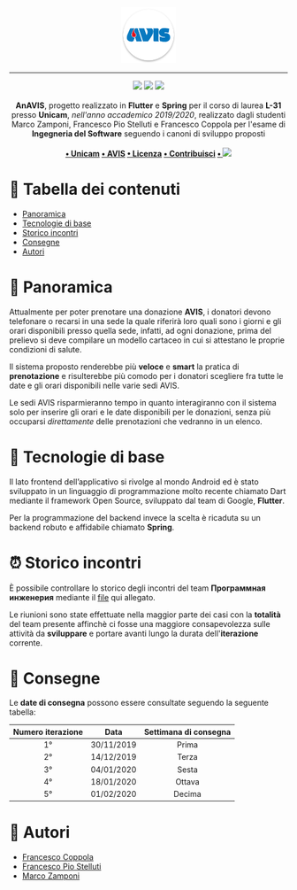 <p align="center">
  <img src="Frontend/android/app/src/main/res/mipmap-xxxhdpi/ic_launcher.png" style="max-width: 20%">
</p>

---

<p align="center">
<img src="https://forthebadge.com/images/badges/made-with-java.svg"/>
<img src="https://forthebadge.com/images/badges/built-for-android.svg"/>
<img src="https://forthebadge.com/images/badges/cc-0.svg"/><br><br>
    <b>AnAVIS</b>, progetto realizzato in <b>Flutter</b> e <b>Spring</b> per il corso di laurea <b>L-31</b> presso <b>Unicam</b>, <i>nell'anno accademico 2019/2020</i>, realizzato dagli studenti Marco Zamponi, Francesco Pio Stelluti e Francesco Coppola per l'esame di <b>Ingegneria del Software</b> seguendo i canoni di sviluppo proposti
    <br><br><b>
<a href="https://www.unicam.it/">• Unicam</a>
<a href="https://avis.it">• AVIS</a>
<a href="https://it.wikipedia.org/wiki/Licenza_MIT">• Licenza</a>
<a href="https://www.youtube.com/watch?v=dQw4w9WgXcQ">• Contribuisci</a>
<a href="https://github.com">• <img src="https://github.com/FrancisFire/AnAVIS/workflows/Spring%20Boot%20Test/badge.svg"></img></a>
</b></p>

# 📝 Tabella dei contenuti

- [Panoramica](#panoramica)
- [Tecnologie di base](#tecno)
- [Storico incontri](#history)
- [Consegne](#consegne)
- [Autori](#autori)

# 🧐 Panoramica <a name = "panoramica"></a>

Attualmente per poter prenotare una donazione **AVIS**, i donatori devono telefonare o recarsi in una sede la quale riferirà loro quali sono i giorni e gli orari disponibili presso quella sede, infatti, ad ogni donazione, prima del prelievo si deve compilare un modello cartaceo in cui si attestano le proprie condizioni di salute.

Il sistema proposto renderebbe più **veloce** e **smart** la pratica di **prenotazione** e risulterebbe più comodo per i donatori scegliere fra tutte le date e gli orari disponibili nelle varie sedi AVIS.

Le sedi AVIS risparmieranno tempo in quanto interagiranno con il sistema solo per inserire gli orari e le date disponibili per le donazioni, senza più occuparsi _direttamente_ delle prenotazioni che vedranno in un elenco.

# 🔨 Tecnologie di base <a name = "tecno"></a>

Il lato frontend dell’applicativo si rivolge al mondo Android ed è stato sviluppato in un linguaggio di programmazione molto recente chiamato Dart mediante il framework Open Source, sviluppato dal team di Google, **Flutter**.

Per la programmazione del backend invece la scelta è ricaduta su un backend robuto e affidabile chiamato **Spring**.

# ⏰ Storico incontri <a name="history"></a>

È possibile controllare lo storico degli incontri del team **Программная инженерия** mediante il [file](https://docs.google.com/document/d/1HMiIRdHMAMtNOgoLFl8B7xCcTn9bTPi2uBCD9vcceFk/edit?usp=sharing) qui allegato.

Le riunioni sono state effettuate nella maggior parte dei casi con la **totalità** del team presente affinchè ci fosse una maggiore consapevolezza sulle attività da **sviluppare** e portare avanti lungo la durata dell'**iterazione** corrente.

# 📯 Consegne <a name="consegne"></a>

Le **date di consegna** possono essere consultate seguendo la seguente tabella:

| Numero iterazione |    Data    | Settimana di consegna |
| :---------------: | :--------: | :-------------------: |
|        1°         | 30/11/2019 |         Prima         |
|        2°         | 14/12/2019 |         Terza         |
|        3°         | 04/01/2020 |         Sesta         |
|        4°         | 18/01/2020 |        Ottava         |
|        5°         | 01/02/2020 |        Decima         |

# 🧸 Autori <a name = "autori"></a>

- [Francesco Coppola](https://github.com/azzeccagarbugli)
- [Francesco Pio Stelluti](https://github.com/FrancisFire)
- [Marco Zamponi](https://github.com/ZamponiMarco)
